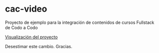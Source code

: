 # cac-video
Proyecto de ejemplo para la integración de contenidos de cursos Fullstack de Codo a Codo

[Visualización del proyecto](https://broko-de.github.io/cac-movies-integration/)

Desestimar este cambio. Gracias.

